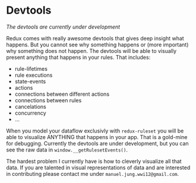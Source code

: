 # Devtools

*The devtools are currently under development*

Redux comes with really awesome devtools that gives deep insight what happens. But you cannot see why something happens or (more important) why something does not happen. The devtools will be able to visually present anything that happens in your rules. That includes:

- rule-lifetimes
- rule executions
- state-events
- actions
- connections between different actions
- connections between rules
- cancelations
- concurrency
- ...

When you model your dataflow exclusivly with `redux-ruleset` you will be able to visualize ANYTHING that happens in your app. That is a gold-mine for debugging. Currently the devtools are under development, but you can see the raw data in `window.__getRulesetEvents()`. 

The hardest problem I currently have is how to cleverly visualize all that data. If you are talented in visual representations of data and are interested in contributing please contact me under `manuel.jung.wwi12@gmail.com`. 